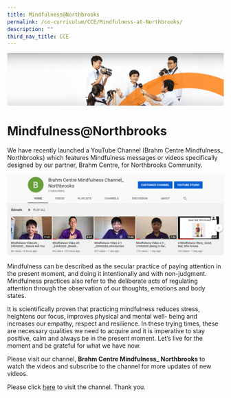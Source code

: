 ```yaml
---
title: Mindfulness@Northbrooks
permalink: /co-curriculum/CCE/Mindfulness-at-Northbrooks/
description: ""
third_nav_title: CCE
---
```

![](/images/cca.jpg)

Mindfulness@Northbrooks
=======================

We have recently launched a YouTube Channel (Brahm Centre Mindfulness\_ Northbrooks) which features Mindfulness messages or videos specifically designed by our partner, Brahm Centre, for Northbrooks Community.


![](/images/MindfulnessYoutube.png)


Mindfulness can be described as the secular practice of paying attention in the present moment, and doing it intentionally and with non-judgment.  Mindfulness practices also refer to the deliberate acts of regulating attention through the observation of our thoughts, emotions and body states.  

It is scientifically proven that practicing mindfulness reduces stress, heightens our focus, improves physical and mental well- being and increases our empathy, respect and resilience. In these trying times, these are necessary qualities we need to acquire and it is imperative to stay positive, calm and always be in the present moment. Let’s live for the moment and be grateful for what we have now. 

Please visit our channel, <b>Brahm Centre Mindfulness\_ Northbrooks</b> to watch the videos and subscribe to the channel for more updates of new videos. 

Please click [here](https://www.youtube.com/channel/UCKb4rzKi59O1bfBrxDz6klQ) to visit the channel. Thank you.